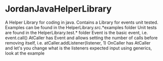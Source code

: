 # JordanJavaHelperLibrary
A Helper Library for coding in java. Contains a Library for events unit tested.
Examples can be found in the HelperLibrary.src.\*examples folder
Unit tests are found in the HelperLibrary.test.\* folder
Event is the basic event, i.e. event.call()
AtCaller has Event and allows setting the number of calls before removing itself, i.e. atCaller.addListener(listener, 1)
OnCaller has AtCaller and let's you change what is the listeners expected input using generics, look at the example
